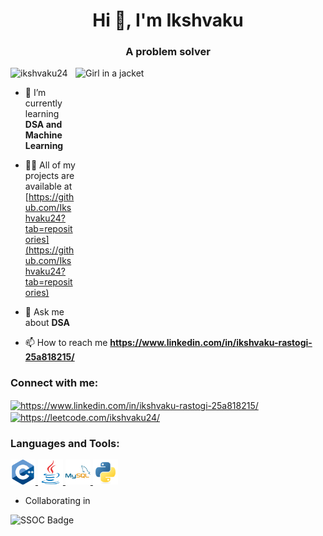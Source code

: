 <h1 align="center">Hi 👋, I'm Ikshvaku</h1>
<h3 align="center">A problem solver</h3>
<img align="right" src="https://camo.githubusercontent.com/a4c584bce1c41271485d28f92aaf9f581b3c88b68ca723b6edfd58b4ba988c2b/68747470733a2f2f63646e2e6472696262626c652e636f6d2f75736572732f313138373833362f73637265656e73686f74732f363533393432392f70726f6772616d65722e676966" alt="Girl in a jacket" width="400" height="400">

<p align="left"> <img src="https://komarev.com/ghpvc/?username=ikshvaku24&label=Profile%20views&color=0e75b6&style=flat" alt="ikshvaku24" /> </p>

- 🌱 I’m currently learning **DSA and Machine Learning**

- 👨‍💻 All of my projects are available at [https://github.com/Ikshvaku24?tab=repositories](https://github.com/Ikshvaku24?tab=repositories)

- 💬 Ask me about **DSA**

- 📫 How to reach me **https://www.linkedin.com/in/ikshvaku-rastogi-25a818215/**

<h3 align="left">Connect with me:</h3>
<p align="left">
<a href="https://linkedin.com/in/https://www.linkedin.com/in/ikshvaku-rastogi-25a818215/" target="blank"><img align="center" src="https://raw.githubusercontent.com/rahuldkjain/github-profile-readme-generator/master/src/images/icons/Social/linked-in-alt.svg" alt="https://www.linkedin.com/in/ikshvaku-rastogi-25a818215/" height="30" width="40" /></a>
<a href="https://www.leetcode.com/https://leetcode.com/ikshvaku24/" target="blank"><img align="center" src="https://raw.githubusercontent.com/rahuldkjain/github-profile-readme-generator/master/src/images/icons/Social/leet-code.svg" alt="https://leetcode.com/ikshvaku24/" height="30" width="40" /></a>
</p>

<h3 align="left">Languages and Tools:</h3>
<p align="left"> <a href="https://www.w3schools.com/cpp/" target="_blank" rel="noreferrer"> <img src="https://raw.githubusercontent.com/devicons/devicon/master/icons/cplusplus/cplusplus-original.svg" alt="cplusplus" width="40" height="40"/> </a> <a href="https://www.java.com" target="_blank" rel="noreferrer"> <img src="https://raw.githubusercontent.com/devicons/devicon/master/icons/java/java-original.svg" alt="java" width="40" height="40"/> </a> <a href="https://www.mysql.com/" target="_blank" rel="noreferrer"> <img src="https://raw.githubusercontent.com/devicons/devicon/master/icons/mysql/mysql-original-wordmark.svg" alt="mysql" width="40" height="40"/> </a> <a href="https://www.python.org" target="_blank" rel="noreferrer"> <img src="https://raw.githubusercontent.com/devicons/devicon/master/icons/python/python-original.svg" alt="python" width="40" height="40"/> </a> </p>


- Collaborating in
<img src=https://github.com/Ikshvaku24/Ikshvaku24/assets/111303252/dde09fa4-5f67-4109-b88e-b40eb78d36b4 alt="SSOC Badge" width="80" height="80"  >
